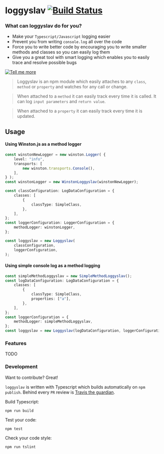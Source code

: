 # loggyslav [![Build Status](https://travis-ci.org/degordian/loggyslav.svg?branch=master)](https://travis-ci.org/degordian/loggyslav)

### What can loggyslav do for you?
- Make your `Typescript/Javascript` logging easier
- Prevent you from writing `console.log` all over the code
- Force you to write better code by encouraging you to write smaller methods and classes so you can easily log them 
- Give you a great tool with smart logging which enables you to easily trace and resolve possible bugs

[![Tell me more](https://media.makeameme.org/created/curious-tell-me.jpg)](https://github.com/degordian/loggyslav)

> Loggyslav is an npm module which easily attaches to any `class`, `method` or `property` and watches for any call or change.

> When attached to a `method` it can easily track every time it is called. It can log `input parameters` and `return value`.

> When attached to a `property` it can easily track every time it is updated.

## Usage
#### Using Winston.js as a method logger

```typescript
const winstonNewLogger = new winston.Logger( {
    level: "info",
    transports: [
        new winston.transports.Console(),
    ],
} );
const winstonLogger = new WinstonLoggyslav(winstonNewLogger);

const classConfiguration: LogDataConfiguration = {
    classes: [
        {
            classType: SimpleClass,
        },
    ],
};
const loggerConfiguration: LoggerConfiguration = {
    methodLogger: winstonLogger,
};

const loggyslav = new Loggyslav(
    classConfiguration,
    loggerConfiguration,
);
```

#### Using simple console log as a method logging
```typescript
const simpleMethodLoggyslav = new SimpleMethodLoggyslav();
const logDataConfiguration: LogDataConfiguration = {
    classes: [
        {
            classType: SimpleClass,
            properties: ["a"],
        },
    ],
};
const loggerConfiguration = {
    methodLogger: simpleMethodLoggyslav,
};
const loggyslav = new Loggyslav(logDataConfiguration, loggerConfiguration);
```
### Features
TODO
### Development

Want to contribute? Great!

`loggyslav` is written with Typescript which builds automatically on `npm publish`. Behind every `PR` review is [Travis the guardian](https://travis-ci.org/degordian/loggyslav).

Build Typescript:
```
npm run build
```

Test your code:
```
npm test
```

Check your code style:
```
npm run tslint
```

